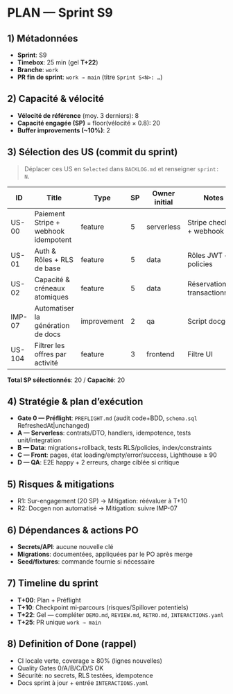 # PLAN — Sprint S9

## 1) Métadonnées

- **Sprint**: S9
- **Timebox**: 25 min (gel **T+22**)
- **Branche**: `work`
- **PR fin de sprint**: `work → main` (titre `Sprint S<N>: …`)

## 2) Capacité & vélocité

- **Vélocité de référence** (moy. 3 derniers): 8
- **Capacité engagée (SP)** = floor(vélocité × 0.8): 20
- **Buffer improvements (\~10%)**: 2

## 3) Sélection des US (commit du sprint)

> Déplacer ces US en `Selected` dans `BACKLOG.md` et renseigner `sprint: N`.

| ID     | Title                                | Type        | SP  | Owner initial | Notes                        |
| ------ | ------------------------------------ | ----------- | --- | ------------- | ---------------------------- |
| US-00  | Paiement Stripe + webhook idempotent | feature     | 5   | serverless    | Stripe checkout + webhook    |
| US-01  | Auth & Rôles + RLS de base           | feature     | 5   | data          | Rôles JWT + policies         |
| US-02  | Capacité & créneaux atomiques        | feature     | 5   | data          | Réservation transactionnelle |
| IMP-07 | Automatiser la génération de docs    | improvement | 2   | qa            | Script docgen                |
| US-104 | Filtrer les offres par activité      | feature     | 3   | frontend      | Filtre UI                    |

**Total SP sélectionnés**: 20 / **Capacité**: 20

## 4) Stratégie & plan d’exécution

- **Gate 0 — Préflight**: `PREFLIGHT.md` (audit code+BDD, `schema.sql` RefreshedAt|unchanged)
- **A — Serverless**: contrats/DTO, handlers, idempotence, tests unit/integration
- **B — Data**: migrations+rollback, tests RLS/policies, index/constraints
- **C — Front**: pages, état loading/empty/error/success, Lighthouse ≥ 90
- **D — QA**: E2E happy + 2 erreurs, charge ciblée si critique

## 5) Risques & mitigations

- R1: Sur-engagement (20 SP) → Mitigation: réévaluer à T+10
- R2: Docgen non automatisé → Mitigation: suivre IMP-07

## 6) Dépendances & actions PO

- **Secrets/API**: aucune nouvelle clé
- **Migrations**: documentées, appliquées par le PO après merge
- **Seed/fixtures**: commande fournie si nécessaire

## 7) Timeline du sprint

- **T+00**: Plan + Préflight
- **T+10**: Checkpoint mi‑parcours (risques/Spillover potentiels)
- **T+22**: Gel — compléter `DEMO.md`, `REVIEW.md`, `RETRO.md`, `INTERACTIONS.yaml`
- **T+25**: PR unique `work → main`

## 8) Definition of Done (rappel)

- CI locale verte, coverage ≥ 80% (lignes nouvelles)
- Quality Gates 0/A/B/C/D/S OK
- Sécurité: no secrets, RLS testées, idempotence
- Docs sprint à jour + entrée `INTERACTIONS.yaml`
